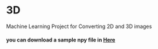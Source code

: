 # 3D
Machine Learning Project for Converting 2D and 3D images
#### you can download a sample npy file in <a href="https://drive.google.com/file/d/1GH0drmCPXmtvdzJIXkPHLfNZPeYYKIX7/view?usp=sharing">Here</a>
